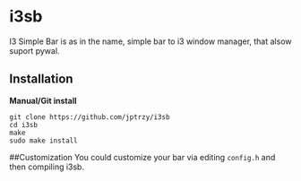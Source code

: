 # i3sb
I3 Simple Bar is as in the name, simple bar to i3 window manager, that alsow suport pywal.

## Installation

**Manual/Git install**
```
git clone https://github.com/jptrzy/i3sb
cd i3sb
make
sudo make install
```

##Customization
You could customize your bar via editing `config.h` and then compiling i3sb.


